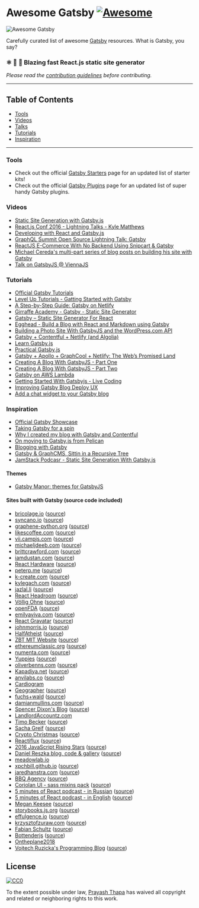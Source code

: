 # Awesome Gatsby [![Awesome](img/badge.svg)](https://github.com/sindresorhus/awesome)

![Awesome Gatsby](img/banner.jpg "Awesome Gatsby")

Carefully curated list of awesome [Gatsby](https://www.gatsbyjs.org/) resources. What is Gatsby, you say?

### ⚛️ 📄 🚀 Blazing fast React.js static site generator

_Please read the [contribution guidelines](contributing.md) before contributing._

<hr>

## Table of Contents

<ul>
  <li><a href="#tools">Tools</a></li>
  <li><a href="#videos">Videos</a></li>
  <li><a href="#talks">Talks</a></li>
  <li><a href="#tutorials">Tutorials</a></li>
  <li><a href="#inspiration">Inspiration</a></li>
</ul>

<hr>

### Tools

* Check out the official [Gatsby Starters](https://www.gatsbyjs.org/docs/gatsby-starters/) page for an updated list of starter kits!
* Check out the official [Gatsby Plugins](https://www.gatsbyjs.org/docs/plugins/) page for an updated list of super handy Gatsby plugins.

### Videos

* [Static Site Generation with Gatsby.js](https://blog.scottnonnenberg.com/static-site-generation-with-gatsby-js/)
* [React.js Conf 2016 - Lightning Talks - Kyle Matthews](https://www.youtube.com/watch?v=RFkNRKL6ZoE)
* [Developing with React and Gatsby.js](http://www.staticwebtech.com/presentations/developing-with-react-gatsbyjs/)
* [GraphQL Summit Open Source Lightning Talk: Gatsby](https://youtu.be/y588qNiCZZo)
* [ReactJS E-Commerce With No Backend Using Snipcart & Gatsby](https://snipcart.com/blog/snipcart-reactjs-static-ecommerce-gatsby)
* [Michael Cereda's multi-part series of blog posts on building his site with Gatsby](https://medium.com/@michaelcereda/creating-an-isomorphic-universal-website-with-react-part-1-a905350acba8#.akoo25l6j)
* [Talk on GatsbyJS @ ViennaJS](https://www.youtube.com/watch?v=f0O1nCgqA3E&feature=youtu.be&a)

### Tutorials

* [Official Gatsby Tutorials](https://www.gatsbyjs.org/tutorial/)
* [Level Up Tutorials - Gatting Started with Gatsby](https://youtu.be/b2H7fWhQcdE)
* [A Step-by-Step Guide: Gatsby on Netlify](https://www.netlify.com/blog/2016/02/24/a-step-by-step-guide-gatsby-on-netlify/)
* [Girraffe Academy - Gatsby - Static Site Generator](https://www.youtube.com/playlist?list=PLLAZ4kZ9dFpMXuwazIt4mWtTuqOHdjRlk)
* [Gatsby – Static Site Generator For React](https://codingthesmartway.com/gatsby-static-site-generater-for-react-introduction/)
* [Egghead - Build a Blog with React and Markdown using Gatsby](https://egghead.io/courses/build-a-blog-with-react-and-markdown-using-gatsby)
* [Building a Photo Site With GatsbyJS and the WordPress.com API](https://jeremey.blog/gatsby-photo/)
* [Gatsby + Contentful + Netlify (and Algolia)](https://www.gatsbyjs.org/blog/2017-12-06-gatsby-plus-contentful-plus-netlify/)
* [Learn Gatsby.js](https://kalinchernev.github.io/learn-gatsbyjs/)
* [Practical Gatsby.js](https://blog.scottnonnenberg.com/practical-gatsby-js/)
* [Gatsby + Apollo + GraphCool + Netlify: The Web’s Promised Land](https://medium.com/@dwalsh.sdlr/gatsby-apollo-graphcool-netlify-the-webs-promised-land-6dd510efbd72)
* [Creating A Blog With GatsbyJS - Part One](http://blog.alexmlewis.com/creating-a-blog-with-gatsbyjs-part-one/)
* [Creating A Blog With GatsbyJS - Part Two](http://blog.alexmlewis.com/creating-a-blog-with-gatsbyjs-part-two/)
* [Gatsby on AWS Lambda](https://gist.github.com/digitalkaoz/94933c246ba67032a1507083e2605a30)
* [Getting Started With Gatsbyjs - Live Coding](https://www.youtube.com/watch?v=nufLF1kcn_4&feature=youtu.be)
* [Improving Gatsby Blog Deploy UX](https://benmccormick.org/2017/11/07/blog-deploy-ux/)
* [Add a chat widget to your Gatsby blog](https://pusher.com/tutorials/chat-gatsby/)

### Inspiration

* [Official Gatsby Showcase](https://github.com/gatsbyjs/gatsby#showcase)
* [Taking Gatsby for a spin](https://dev.to/ardennl/taking-gatsby-for-a-spin-4je)
* [Why I created my blog with Gatsby and Contentful](https://www.gatsbyjs.org/blog/2017-11-09-why-i-created-my-blog-with-gatsby-and-contentful/)
* [On moving to Gatsby.js from Pelican](https://krzysztofzuraw.com/blog/2017/moving-blog-to-gatsby.html)
* [Blogging with Gatsby](http://blog.jbrisbin.com/blogging-with-gatsby/)
* [Gatsby & GraphCMS, Sittin in a Recursive Tree](https://graphcms.com/blog/gatsby-graphcms-plugin/)
* [JamStack Podcasr - Static Site Generation With Gatsby.js](https://www.heavybit.com/library/podcasts/jamstack-radio/ep-22-static-site-generation-with-gatsbyjs/)

#### Themes
* [Gatsby Manor: themes for GatsbyJS](https://gatsbymanor.com)

#### Sites built with Gatsby (source code included)

* [bricolage.io](https://bricolage.io/?utm_source=github.com) ([source](https://github.com/KyleAMathews/blog))
* [syncano.io](https://www.syncano.io) ([source](https://github.com/Syncano/syncano.com))
* [graphene-python.org](http://graphene-python.org/) ([source](https://github.com/graphql-python/graphene/tree/master/docs))
* [likescoffee.com](https://likescoffee.com/) ([source](https://github.com/pamo/pamo.github.io/tree/development))
* [vii.campjs.com](http://vii.campjs.com/) ([source](https://github.com/campjs/campjs-vii))
* [michaeljdeeb.com](http://michaeljdeeb.com) ([source](https://github.com/michaeljdeeb/michaeljdeeb-gatsby-blog))
* [brittcrawford.com](http://brittcrawford.com) ([source](https://github.com/britt/britt.github.com/tree/gatsby))
* [iamdustan.com](http://iamdustan.com/) ([source](https://github.com/iamdustan/iamdustan.github.io))
* [React Hardware](http://iamdustan.com/react-hardware/) ([source](https://github.com/iamdustan/react-hardware/tree/master/docs))
* [peterp.me](https://www.peterp.me) ([source](https://github.com/peterpme/peterpme.github.io))
* [k-create.com](https://k-create.com) ([source](https://github.com/kristofferh/kristoffer))
* [kylegach.com](https://kylegach.com) ([source](https://github.com/kylegach/kylegach_com))
* [jazlal.li](http://jazlal.li) ([source](https://github.com/jazlalli/jazlal.li))
* [React Headroom](https://kyleamathews.github.io/react-headroom/) ([source](https://github.com/KyleAMathews/react-headroom/tree/master/website))
* [Völlig Ohne](http://volligohne.com/) ([source](https://github.com/voellig-ohne/voellig-ohne-website))
* [openFDA](https://open.fda.gov/) ([source](https://github.com/FDA/open.fda.gov))
* [emilyaviva.com](http://emilyaviva.com) ([source](https://github.com/emilyaviva/emilyaviva.com))
* [React Gravatar](http://kyleamathews.github.io/react-gravatar/) ([source](https://github.com/KyleAMathews/react-gravatar/tree/master/www))
* [johnmorris.io](http://johnmorris.io) ([source](https://github.com/johnpmorris/johnpmorris.github.io/tree/react-rebuild))
* [HalfAtheist](https://halfatheist.com/) ([source](https://github.com/halfatheist/halfatheist.github.io))
* [ZBT MIT Website](http://zbt.mit.edu) ([source](https://github.com/Slava/zbt-website))
* [ethereumclassic.org](http://ethereumclassic.org/) ([source](https://github.com/ethereumclassic/ethereumclassic.github.io/tree/source))
* [numenta.com](http://numenta.com) ([source](https://github.com/numenta/numenta-web/tree/master/numenta.com))
* [Yuppies](https://yuppi.es) ([source](https://github.com/f0rr0/f0rr0.github.io))
* [oliverbenns.com](http://oliverbenns.com?utm_source=github.com) ([source](https://github.com/oliverbenns/oliverbenns.com))
* [Kapadiya.net](https://www.kapadiya.net/?utm_source=github.com) ([source](https://github.com/vikas5914/vikas5914.github.io))
* [anvilabs.co](https://anvilabs.co/?utm_source=github.com) ([source](https://github.com/anvilabs/anvilabs.co))
* [Cardiogram](https://cardiogr.am)
* [Geographer](https://geographer.su) ([source](https://github.com/MenaraSolutions/geographer-docs))
* [fuchs+wald](https://fuchsundwald.de) ([source](https://github.com/voellig-ohne/cf-website))
* [damianmullins.com](http://www.damianmullins.com) ([source](https://github.com/DamianMullins/damianmullins.github.io))
* [Spencer Dixon's Blog](https://www.spencerdixon.com/) ([source](https://github.com/SpencerCDixon/blog))
* [LandlordAccountz.com](http://www.landlordaccountz.com)
* [Timo Becker](https://timobecker.com) ([source](https://github.com/voellig-ohne/timobecker))
* [Sacha Greif](http://sachagreif.com/) ([source](https://github.com/SachaG/sg2017))
* [Crypto Christmas](https://crypto.christmas/) ([source](https://github.com/rileyjshaw/crypto.christmas))
* [Reactiflux](https://www.reactiflux.com/) ([source](https://github.com/reactiflux/reactiflux.com))
* [2016 JavaScript Rising Stars](https://risingstars2016.js.org/) ([source](https://github.com/michaelrambeau/risingstars2016))
* [Daniel Reszka blog, code & gallery](http://blog.pixarea.com) ([source](https://github.com/danielres/blog))
* [meadowlab.io](https://meadowlab.io/)
* [xpchbill.github.io](https://xpchbill.github.io/) ([source](https://github.com/xpchbill/xpchbill.github.io))
* [jaredhanstra.com](http://www.jaredhanstra.com/) ([source](https://github.com/jhanstra/jh-gatsby))
* [BBQ Agency](https://bbq.agency/) ([source](https://github.com/bbq-agency/bbq-agency.github.io))
* [Coriolan UI - sass mixins pack](https://coriolan-ui.github.io/) ([source](https://github.com/coriolan-ui/coriolan-ui.github.io))
* [5 minutes of React podcast - in Russian](http://5minreact.ru/) ([source](https://github.com/5minreact/5minreact))
* [5 minutes of React podcast - in English](https://5minreact.audio/) ([source](https://github.com/5minreact/5minreact_audio))
* [Megan Keesee](https://megankeesee.com) ([source](https://github.com/MeganKeesee/personal-site))
* [storybooks.js.org](https://storybooks.js.org) ([source](https://github.com/storybooks/storybooks.github.io/))
* [effulgence.io](http://effulgence.io) ([source](https://github.com/prayasht/prayasht.github.io/tree/develop/v3))
* [krzysztofzuraw.com](https://krzysztofzuraw.com) ([source](https://github.com/krzysztofzuraw/blog))
* [Fabian Schultz](https://fabianschultz.com) ([source](https://github.com/fabe/site))
* [Bottenderjs](https://bottender.js.org/) ([source](https://github.com/bottenderjs/bottenderjs.github.io))
* [Ontheplane2018](https://ontheplane.futbol/)
* [Vojtech Ruzicka's Programming Blog](https://www.vojtechruzicka.com/) ([source](https://github.com/vojtechruz/vojtechruzicka-blog))


## License

[![CC0](img/cc-zero.svg)](https://creativecommons.org/publicdomain/zero/1.0/)

To the extent possible under law, [Prayash Thapa](http://prayash.io) has waived all copyright and related or neighboring rights to this work.

